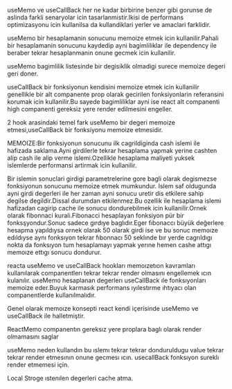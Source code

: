 useMemo ve useCallBack her ne kadar birbirine benzer gibi gorunse de aslinda farkli senaryolar icin tasarlanmistir.Ikisi de performans optimizasyonu icin kullanilsa da kullandiklari yerler ve amaclari farklidir.

useMemo bir hesaplamanin sonucunu memoize etmek icin kullanilir.Pahali bir hesaplamanin sonucunu kaydedip ayni bagimliliklar ile dependency ile beraber tekrar hesaplanmanin onune gecmek icin kullanilir.

useMemo bagimlilik listesinde bir degisiklik olmadigi surece memoize degeri geri doner.

useCallBack bir fonksiyonun kendisini memoize etmek icin kullanilir genellikle bir alt companente prop olarak gecirilen fonksiyonlarin referansini korumak icin kullanilir.Bu sayede bagimliliklar ayni ise react alt companenti high companenti gereksiz yere render edilmesini engeller.

2 hook arasindaki temel fark useMemo bir degeri memoize etmesi,useCallBack bir fonksiyonu memoize etmesidir.

MEMOIZE:Bir fonksiyonun sonucunu ilk cagrildiginda cash islemi ile hafizada saklama.Ayni girdilerle tekrar hesaplama yapmak yerine cashten alip cash ile alip verme islemi.Ozellikle hesaplama maliyeti yuksek islemlerde performansi artirmak icin kullanilir.

Bir islemin sonuclari girdigi parametrelerine gore bagli olarak degismezse fonksiyonun sonucunu memoize etmek mumkundur.
Islem saf oldugunda ayni girdi degerleri ile her zaman ayni sonucu uretir dis etkilere sahip degilse degildir.Dissal durumdan etkilenmez.Bu ozellik ile hesaplama islemi hafizadan cagirip cache ile sonucu dondurebilmek icin kullanilir.Ornek olarak fibonnaci kurali.Fibonacci hesaplayan fonksiyon pür bir fonksşyondur.Sonuc sadece gırdıye baglıdır.Eger fıbonaccı büyük değerlere hesapma yapıldıysa ornek olarak 50 olarak girdi ise ve bu sonuc memoıze edıldıyse aynı fonksıyon tekrar fıbonnacı 50 seklınde bır yerde cagrıldıgı nokta da fonksıyon tum hesaplamayı yapmak yerıne hemen cashe attıgı memoıze ettıgı sonucu dondurur.

reacta useMemo ve useCallBack hookları memoızetıon kavramları kullanılarak companentlerı tekrar tekrar render olmasını engellemek ıcın kulanılır.
useMemo hesaplanan degerlerı useCallBack ıle  fonksıyonları memoize eder.Buyuk karmasık performans ıyılestırme ıhtıyacı olan companentlerde kullanılmalıdır.

Genel olarak memoıze konsepti react kendi içerisinde useMemo ve useCallBack ile halletmiştir.

ReactMemo companentın gereksız yere proplara baglı olarak render olmamasını saglar 

useMemo neden kullandın bu ıslemı tekrar tekrar donduruldugu value tekrar tekrar render etmesının onune gecmesı ıcın.
usecallBack fonksıyon sureklı render etmemesi için.

Local Stroge ıstenılen degerleri cache atma.
